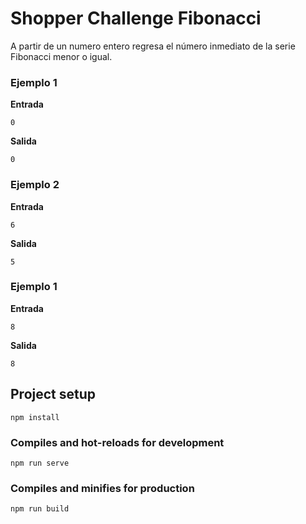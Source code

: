 # Shopper Challenge Fibonacci
A partir de un numero entero regresa el número inmediato de la serie Fibonacci menor o igual.

### Ejemplo 1
**Entrada**
```
0
```
**Salida**
```
0
```
### Ejemplo 2
**Entrada**
```
6
```
**Salida**
```
5
```
### Ejemplo 1
**Entrada**
```
8
```
**Salida**
```
8
```

## Project setup
```
npm install
```

### Compiles and hot-reloads for development
```
npm run serve
```

### Compiles and minifies for production
```
npm run build
```




